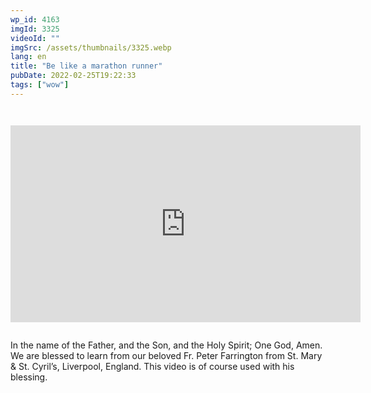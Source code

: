 ```yaml
---
wp_id: 4163
imgId: 3325
videoId: ""
imgSrc: /assets/thumbnails/3325.webp
lang: en
title: "Be like a marathon runner"
pubDate: 2022-02-25T19:22:33
tags: ["wow"]
---
```


<!-- page: 6 -->

<p><code></p>
<div class="video-container">
<iframe loading="lazy" width="560" height="315" src="https://www.youtube.com/embed/SBAAxWfb864?si=0y94MlXRduo4xWyY" title="YouTube video player" frameborder="0" allow="accelerometer; autoplay; clipboard-write; encrypted-media; gyroscope; picture-in-picture; web-share" allowfullscreen></iframe>
</div>
<p></code></p>
<p>In the name of the Father, and the Son, and the Holy Spirit; One God, Amen. We are blessed to learn from our beloved Fr. Peter Farrington from St. Mary &amp; St. Cyril&#8217;s, Liverpool, England. This video is of course used with his blessing.</p>
